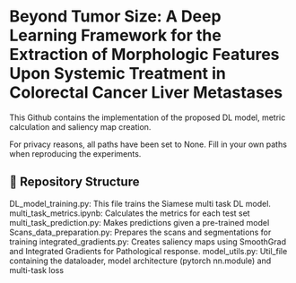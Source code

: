 # Beyond Tumor Size: A Deep Learning Framework for the Extraction of Morphologic Features Upon Systemic Treatment in Colorectal Cancer Liver Metastases

This Github contains the implementation of the proposed DL model, metric calculation and saliency map creation. 

For privacy reasons, all paths have been set to None. Fill in your own paths when reproducing the experiments. 

## 📂 Repository Structure

DL_model_training.py: This file trains the Siamese multi task DL model. 
multi_task_metrics.ipynb: Calculates the metrics for each test set
multi_task_prediction.py: Makes predictions given a pre-trained model
Scans_data_preparation.py: Prepares the scans and segmentations for training
integrated_gradients.py: Creates saliency maps using SmoothGrad and Integrated Gradients for Pathological response.
model_utils.py: Util_file containing the dataloader, model architecture (pytorch nn.module) and multi-task loss